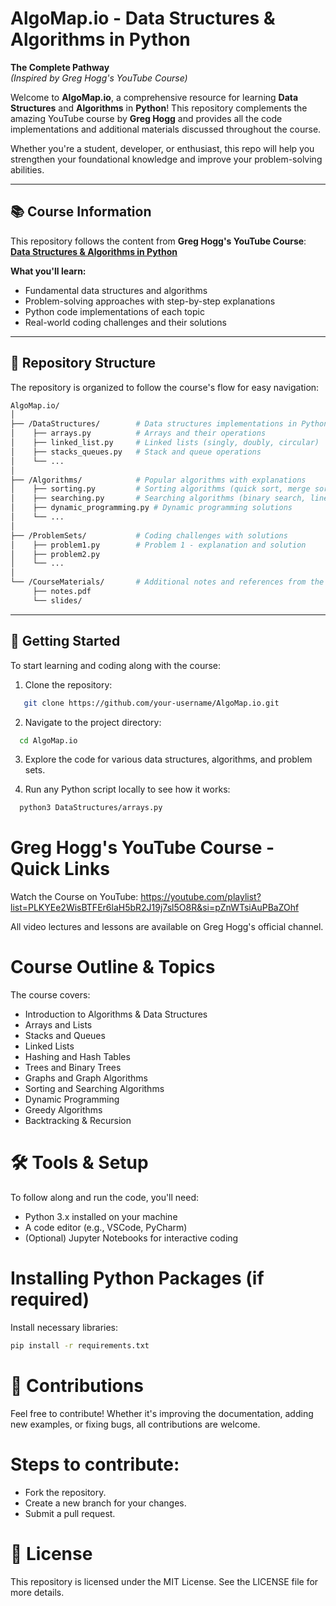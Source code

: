 # AlgoMap.io - Data Structures & Algorithms in Python  
**The Complete Pathway**  
*(Inspired by Greg Hogg's YouTube Course)*

Welcome to **AlgoMap.io**, a comprehensive resource for learning **Data Structures** and **Algorithms** in **Python**! This repository complements the amazing YouTube course by **Greg Hogg** and provides all the code implementations and additional materials discussed throughout the course.

Whether you're a student, developer, or enthusiast, this repo will help you strengthen your foundational knowledge and improve your problem-solving abilities.

---

## 📚 Course Information

This repository follows the content from **Greg Hogg's YouTube Course**:  
[**Data Structures & Algorithms in Python**](https://www.youtube.com/@GregHogg)

**What you'll learn:**
- Fundamental data structures and algorithms
- Problem-solving approaches with step-by-step explanations
- Python code implementations of each topic
- Real-world coding challenges and their solutions

---

## 📂 Repository Structure

The repository is organized to follow the course's flow for easy navigation:

```bash
AlgoMap.io/
│
├── /DataStructures/        # Data structures implementations in Python
│    ├── arrays.py          # Arrays and their operations
│    ├── linked_list.py     # Linked lists (singly, doubly, circular)
│    ├── stacks_queues.py   # Stack and queue operations
│    └── ...
│
├── /Algorithms/            # Popular algorithms with explanations
│    ├── sorting.py         # Sorting algorithms (quick sort, merge sort, etc.)
│    ├── searching.py       # Searching algorithms (binary search, linear search)
│    ├── dynamic_programming.py # Dynamic programming solutions
│    └── ...
│
├── /ProblemSets/           # Coding challenges with solutions
│    ├── problem1.py        # Problem 1 - explanation and solution
│    ├── problem2.py
│    └── ...
│
└── /CourseMaterials/       # Additional notes and references from the course
     ├── notes.pdf
     └── slides/
```
---

## 🚀 Getting Started

To start learning and coding along with the course:

1. Clone the repository:
```bash
   git clone https://github.com/your-username/AlgoMap.io.git
```

2. Navigate to the project directory:
```bash
  cd AlgoMap.io
```

3. Explore the code for various data structures, algorithms, and problem sets.

4. Run any Python script locally to see how it works:
```bash
  python3 DataStructures/arrays.py
```

# Greg Hogg's YouTube Course - Quick Links

Watch the Course on YouTube:
https://youtube.com/playlist?list=PLKYEe2WisBTFEr6laH5bR2J19j7sl5O8R&si=pZnWTsiAuPBaZOhf

All video lectures and lessons are available on Greg Hogg's official channel.

# Course Outline & Topics

The course covers:
- Introduction to Algorithms & Data Structures
- Arrays and Lists
- Stacks and Queues
- Linked Lists
- Hashing and Hash Tables
- Trees and Binary Trees
- Graphs and Graph Algorithms
- Sorting and Searching Algorithms
- Dynamic Programming
- Greedy Algorithms
- Backtracking & Recursion

# 🛠️ Tools & Setup

To follow along and run the code, you'll need:
- Python 3.x installed on your machine
- A code editor (e.g., VSCode, PyCharm)
- (Optional) Jupyter Notebooks for interactive coding

# Installing Python Packages (if required)

Install necessary libraries:
```bash
pip install -r requirements.txt
```

# 🤝 Contributions

Feel free to contribute! Whether it's improving the documentation, adding new examples, or fixing bugs, all contributions are welcome.

# Steps to contribute:
- Fork the repository.
- Create a new branch for your changes.
- Submit a pull request.

# 📄 License

This repository is licensed under the MIT License. See the LICENSE file for more details.
